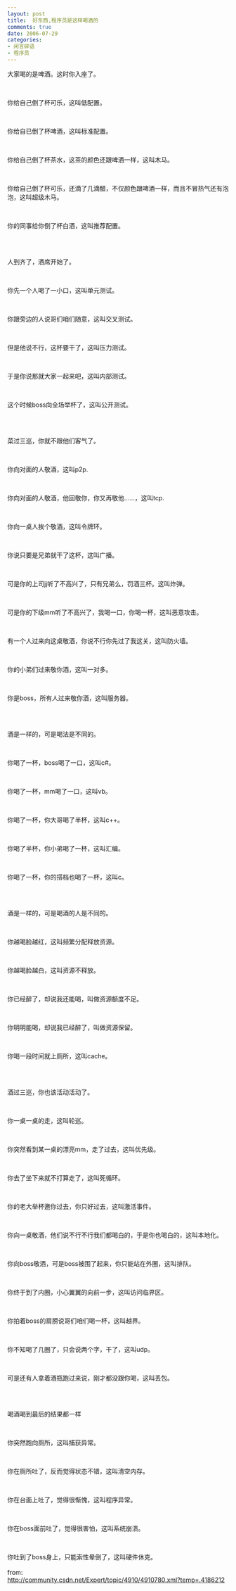 ```yaml
---
layout: post
title:  好东西,程序员是这样喝酒的
comments: true
date: 2006-07-29
categories:
- 闲言碎语
- 程序员
---
```


<p>大家喝的是啤酒。这时你入座了。  </p>
<br /><p>你给自己倒了杯可乐，这叫低配置。  </p>
<br /><p>你给自已倒了杯啤酒，这叫标准配置。  </p>
<br /><p>你给自己倒了杯茶水，这茶的颜色还跟啤酒一样，这叫木马。  </p>
<br /><p>你给自己倒了杯可乐，还滴了几滴醋，不仅颜色跟啤酒一样，而且不冒热气还有泡泡，这叫超级木马。  </p>
<br /><p>你的同事给你倒了杯白酒，这叫推荐配置。  </p>
<br /><p><br />人到齐了，酒席开始了。  </p>
<br /><p>你先一个人喝了一小口，这叫单元测试。  </p>
<br /><p>你跟旁边的人说哥们咱们随意，这叫交叉测试。  </p>
<br /><p>但是他说不行，这杯要干了，这叫压力测试。  </p>
<br /><p>于是你说那就大家一起来吧，这叫内部测试。  </p>
<br /><p>这个时候boss向全场举杯了，这叫公开测试。  </p>
<br /><p><br />菜过三巡，你就不跟他们客气了。  </p>
<br /><p>你向对面的人敬酒，这叫p2p.  </p>
<br /><p>你向对面的人敬酒，他回敬你，你又再敬他……，这叫tcp.  </p>
<br /><p>你向一桌人挨个敬酒，这叫令牌环。  </p>
<br /><p>你说只要是兄弟就干了这杯，这叫广播。  </p>
<br /><p>可是你的上司jj听了不高兴了，只有兄弟么，罚酒三杯。这叫炸弹。  </p>
<br /><p>可是你的下级mm听了不高兴了，我喝一口，你喝一杯，这叫恶意攻击。  </p>
<br /><p>有一个人过来向这桌敬酒，你说不行你先过了我这关，这叫防火墙。  </p>
<br /><p>你的小弟们过来敬你酒，这叫一对多。  </p>
<br /><p>你是boss，所有人过来敬你酒，这叫服务器。  </p>
<br /><p><br />酒是一样的，可是喝法是不同的。  </p>
<br /><p>你喝了一杯，boss喝了一口，这叫c#。  </p>
<br /><p>你喝了一杯，mm喝了一口，这叫vb。  </p>
<br /><p>你喝了一杯，你大哥喝了半杯，这叫c++。  </p>
<br /><p>你喝了半杯，你小弟喝了一杯，这叫汇编。  </p>
<br /><p>你喝了一杯，你的搭档也喝了一杯，这叫c。  </p>
<br /><p><br />酒是一样的，可是喝酒的人是不同的。  </p>
<br /><p>你越喝脸越红，这叫频繁分配释放资源。  </p>
<br /><p>你越喝脸越白，这叫资源不释放。  </p>
<br /><p>你已经醉了，却说我还能喝，叫做资源额度不足。  </p>
<br /><p>你明明能喝，却说我已经醉了，叫做资源保留。  </p>
<br /><p>你喝一段时间就上厕所，这叫cache。  </p>
<br /><p><br />酒过三巡，你也该活动活动了。  </p>
<br /><p>你一桌一桌的走，这叫轮巡。  </p>
<br /><p>你突然看到某一桌的漂亮mm，走了过去，这叫优先级。  </p>
<br /><p>你去了坐下来就不打算走了，这叫死循环。  </p>
<br /><p>你的老大举杯邀你过去，你只好过去，这叫激活事件。  </p>
<br /><p>你向一桌敬酒，他们说不行不行我们都喝白的，于是你也喝白的，这叫本地化。  </p>
<br /><p>你向boss敬酒，可是boss被围了起来，你只能站在外圈，这叫排队。  </p>
<br /><p>你终于到了内圈，小心翼翼的向前一步，这叫访问临界区。  </p>
<br /><p>你拍着boss的肩膀说哥们咱们喝一杯，这叫越界。  </p>
<br /><p>你不知喝了几圈了，只会说两个字，干了，这叫udp。  </p>
<br /><p>可是还有人拿着酒瓶跑过来说，刚才都没跟你喝，这叫丢包。  </p>
<br /><p><br />喝酒喝到最后的结果都一样  </p>
<br /><p>你突然跑向厕所，这叫捕获异常。  </p>
<br /><p>你在厕所吐了，反而觉得状态不错，这叫清空内存。  </p>
<br /><p>你在台面上吐了，觉得很惭愧，这叫程序异常。  </p>
<br /><p>你在boss面前吐了，觉得很害怕，这叫系统崩溃。  </p>
<br /><p>你吐到了boss身上，只能索性晕倒了，这叫硬件休克。<br /><br />from:<br /><a href="http://community.csdn.net/Expert/topic/4910/4910780.xml?temp=.4186212">http://community.csdn.net/Expert/topic/4910/4910780.xml?temp=.4186212</a></p>				
